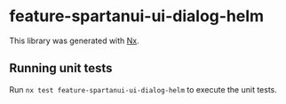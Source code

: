 # feature-spartanui-ui-dialog-helm

This library was generated with [Nx](https://nx.dev).


## Running unit tests

Run `nx test feature-spartanui-ui-dialog-helm` to execute the unit tests.

